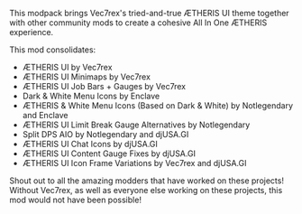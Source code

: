 This modpack brings Vec7rex's tried-and-true ÆTHERIS UI theme together with other
community mods to create a cohesive All In One ÆTHERIS experience.

This mod consolidates:
 - ÆTHERIS UI by Vec7rex
 - ÆTHERIS UI Minimaps by Vec7rex
 - ÆTHERIS UI Job Bars + Gauges by Vec7rex
 - Dark & White Menu Icons by Enclave
 - ÆTHERIS & White Menu Icons (Based on Dark & White) by Notlegendary and Enclave
 - ÆTHERIS UI Limit Break Gauge Alternatives by Notlegendary
 - Split DPS AIO by Notlegendary and djUSA.GI
 - ÆTHERIS UI Chat Icons by djUSA.GI
 - ÆTHERIS UI Content Gauge Fixes by djUSA.GI
 - ÆTHERIS UI Icon Frame Variations by Vec7rex and djUSA.GI

Shout out to all the amazing modders that have worked on these projects! Without Vec7rex, as
well as everyone else working on these projects, this mod would not have been possible!
